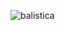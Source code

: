 ![balistica](https://user-images.githubusercontent.com/69157203/91103674-156a4880-e63a-11ea-9341-6733370b66b1.png)
